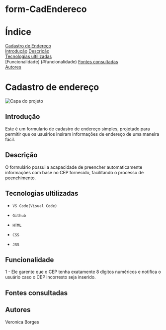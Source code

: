 # form-CadEndereco

# Índice

[Cadastro de Endereço](#form-cadendereco)  
[Introdução](#introdu%C3%A7%C3%A3o)
[Descrição](#descri%C3%A7%C3%A3o)  
[Tecnologias ultilizadas ](#tecnologias-ultilizadas)  
[Funcionalidade] (#funcionalidade)
[Fontes consultadas ](#fontes-consultadas)  
[Autores](S#autores)  

# Cadastro de endereço 

![Capa do projeto](imag-tela.png)

## Introdução 
Este é um formulario de cadastro de endereço simples, projetado para permitir que os usuários insiram informações de endereço de uma maneira fácil.


## Descrição
O formulário possui a acapacidade de preencher automaticamente informações com base no CEP fornecido, facilitando o processo de peenchimento.


## Tecnologias ultilizadas 

 * ``VS Code(Visual Code)``

 * ``Github``

 * ``HTML``

 * ``CSS``
 
 * ``JSS``

## Funcionalidade 
1 - Ele garente que o CEP tenha exatamente 8 dígitos numéricos e notifica o usuário caso o CEP incorresto seja inserido.

## Fontes consultadas 

## Autores 
Veronica Borges